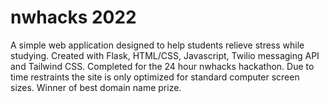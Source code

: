 # nwhacks 2022

A simple web application designed to help students relieve stress while studying. Created with Flask, HTML/CSS, Javascript, Twilio messaging API and Tailwind CSS. Completed for the 24 hour nwhacks hackathon. Due to time restraints the site is only optimized for standard computer screen sizes. Winner of best domain name prize.
